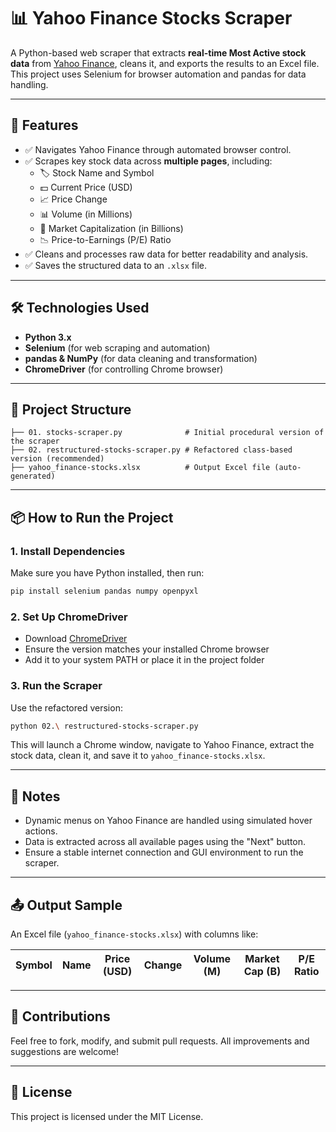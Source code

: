 # 📊 Yahoo Finance Stocks Scraper

A Python-based web scraper that extracts **real-time Most Active stock data** from [Yahoo Finance](https://finance.yahoo.com/), cleans it, and exports the results to an Excel file. This project uses Selenium for browser automation and pandas for data handling.

---

## 🚀 Features

- ✅ Navigates Yahoo Finance through automated browser control.
- ✅ Scrapes key stock data across **multiple pages**, including:
  - 🏷️ Stock Name and Symbol
  - 💵 Current Price (USD)
  - 📈 Price Change
  - 📊 Volume (in Millions)
  - 🧾 Market Capitalization (in Billions)
  - 📉 Price-to-Earnings (P/E) Ratio
- ✅ Cleans and processes raw data for better readability and analysis.
- ✅ Saves the structured data to an `.xlsx` file.

---

## 🛠️ Technologies Used

- **Python 3.x**
- **Selenium** (for web scraping and automation)
- **pandas & NumPy** (for data cleaning and transformation)
- **ChromeDriver** (for controlling Chrome browser)

---

## 📁 Project Structure

```
├── 01. stocks-scraper.py              # Initial procedural version of the scraper
├── 02. restructured-stocks-scraper.py # Refactored class-based version (recommended)
├── yahoo_finance-stocks.xlsx          # Output Excel file (auto-generated)
```

---

## 📦 How to Run the Project

### 1. Install Dependencies

Make sure you have Python installed, then run:

```bash
pip install selenium pandas numpy openpyxl
```

### 2. Set Up ChromeDriver

- Download [ChromeDriver](https://chromedriver.chromium.org/downloads)
- Ensure the version matches your installed Chrome browser
- Add it to your system PATH or place it in the project folder

### 3. Run the Scraper

Use the refactored version:

```bash
python 02.\ restructured-stocks-scraper.py
```

This will launch a Chrome window, navigate to Yahoo Finance, extract the stock data, clean it, and save it to `yahoo_finance-stocks.xlsx`.

---

## 📌 Notes

- Dynamic menus on Yahoo Finance are handled using simulated hover actions.
- Data is extracted across all available pages using the "Next" button.
- Ensure a stable internet connection and GUI environment to run the scraper.

---

## 📤 Output Sample

An Excel file (`yahoo_finance-stocks.xlsx`) with columns like:

| Symbol | Name | Price (USD) | Change | Volume (M) | Market Cap (B) | P/E Ratio |
|--------|------|-------------|--------|------------|----------------|-----------|

---

## 🤝 Contributions

Feel free to fork, modify, and submit pull requests. All improvements and suggestions are welcome!

---

## 📜 License

This project is licensed under the MIT License.
